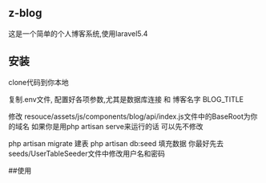 ## z-blog
这是一个简单的个人博客系统,使用laravel5.4

## 安装
clone代码到你本地

复制.env文件, 配置好各项参数,尤其是数据库连接 和 博客名字  BLOG_TITLE

修改 resouce/assets/js/components/blog/api/index.js文件中的BaseRoot为你的域名
如果你是用php artisan serve来运行的话 可以先不修改

php artisan migrate 建表
php artisan db:seed 填充数据  你最好先去seeds/UserTableSeeder文件中修改用户名和密码

##使用